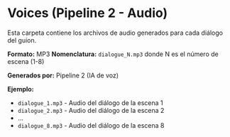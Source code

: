 # Voices (Pipeline 2 - Audio)

Esta carpeta contiene los archivos de audio generados para cada diálogo del guion.

**Formato:** MP3
**Nomenclatura:** `dialogue_N.mp3` donde N es el número de escena (1-8)

**Generados por:** Pipeline 2 (IA de voz)

**Ejemplo:**
- `dialogue_1.mp3` - Audio del diálogo de la escena 1
- `dialogue_2.mp3` - Audio del diálogo de la escena 2
- ...
- `dialogue_8.mp3` - Audio del diálogo de la escena 8
